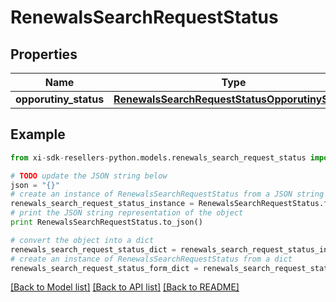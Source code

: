 # RenewalsSearchRequestStatus


## Properties

Name | Type | Description | Notes
------------ | ------------- | ------------- | -------------
**opporutiny_status** | [**RenewalsSearchRequestStatusOpporutinyStatus**](RenewalsSearchRequestStatusOpporutinyStatus.md) |  | [optional] 

## Example

```python
from xi-sdk-resellers-python.models.renewals_search_request_status import RenewalsSearchRequestStatus

# TODO update the JSON string below
json = "{}"
# create an instance of RenewalsSearchRequestStatus from a JSON string
renewals_search_request_status_instance = RenewalsSearchRequestStatus.from_json(json)
# print the JSON string representation of the object
print RenewalsSearchRequestStatus.to_json()

# convert the object into a dict
renewals_search_request_status_dict = renewals_search_request_status_instance.to_dict()
# create an instance of RenewalsSearchRequestStatus from a dict
renewals_search_request_status_form_dict = renewals_search_request_status.from_dict(renewals_search_request_status_dict)
```
[[Back to Model list]](../README.md#documentation-for-models) [[Back to API list]](../README.md#documentation-for-api-endpoints) [[Back to README]](../README.md)


